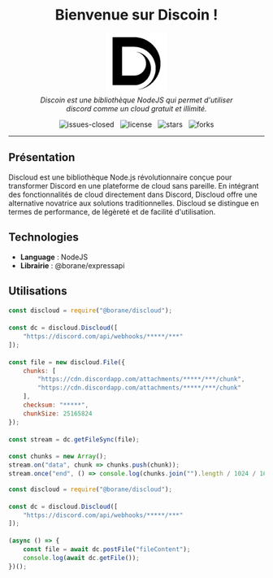 <h1 align="center">Bienvenue sur Discoin !</h1>

<p align="center">
    <img src=".github/favicon.png" alt="favicon" width="120" height="120"/>
    <br>
    <em>
        Discoin est une bibliothèque NodeJS qui permet d'utiliser<br>
        discord comme un cloud gratuit et illimité.
    </em>
</p>

<p align="center">
    <img src="https://img.shields.io/github/issues-closed/8borane8/discloud.svg" alt="issues-closed" />
    &nbsp;
    <img src="https://img.shields.io/github/license/8borane8/discloud.svg" alt="license" />
    &nbsp;
    <img src="https://img.shields.io/github/stars/8borane8/discloud.svg" alt="stars" />
    &nbsp;
    <img src="https://img.shields.io/github/forks/8borane8/discloud.svg" alt="forks" />
</p>

<hr>

## Présentation

Discloud est une bibliothèque Node.js révolutionnaire conçue pour transformer Discord en une plateforme de cloud sans pareille. En intégrant des fonctionnalités de cloud directement dans Discord, Discloud offre une alternative novatrice aux solutions traditionnelles. Discloud se distingue en termes de performance, de légèreté et de facilité d'utilisation.

## Technologies

- **Language** : NodeJS
- **Librairie** : @borane/expressapi

## Utilisations

```js
const discloud = require("@borane/discloud");

const dc = discloud.Discloud([
    "https://discord.com/api/webhooks/*****/***"
]);

const file = new discloud.File({
    chunks: [
        "https://cdn.discordapp.com/attachments/*****/***/chunk",
        "https://cdn.discordapp.com/attachments/*****/***/chunk"
    ],
    checksum: "*****",
    chunkSize: 25165824
});

const stream = dc.getFileSync(file);

const chunks = new Array();
stream.on("data", chunk => chunks.push(chunk));
stream.once("end", () => console.log(chunks.join("").length / 1024 / 1024));
```

```js
const discloud = require("@borane/discloud");

const dc = discloud.Discloud([
    "https://discord.com/api/webhooks/*****/***"
]);

(async () => {
    const file = await dc.postFile("fileContent");
    console.log(await dc.getFile());
})();
```